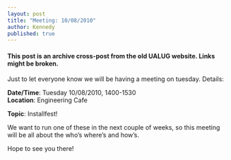 ```yaml
---
layout: post
title: "Meeting: 10/08/2010"
author: Kennedy
published: true
---
```


#### This post is an archive cross-post from the old UALUG website. Links might be broken.

Just to let everyone know we will be having a meeting on tuesday. Details:

**Date/Time**: Tuesday 10/08/2010, 1400-1530  
**Location**: Engineering Cafe

**Topic**: Installfest!

We want to run one of these in the next couple of weeks, so this meeting will be all about the who’s where’s and how’s.

Hope to see you there!

